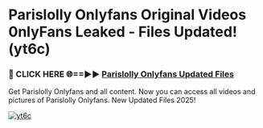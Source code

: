 # Parislolly Onlyfans Original Videos 0nlyFans Leaked - Files Updated! (yt6c)

<h3>🔴 CLICK HERE 🌐==►► <a href="https://tinyurl.com/2m67pmp6" rel="nofollow">Parislolly Onlyfans Updated Files</a></h3>

Get Parislolly Onlyfans and all content. Now you can access all videos and pictures of Parislolly Onlyfans. New Updated Files 2025!

[![yt6c](https://i.imgur.com/H4QAA4z.gif)](https://tinyurl.com/2m67pmp6)